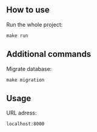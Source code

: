 ## How to use

Run the whole project:
```
make run
```

## Additional commands

Migrate database:
```
make migration
```
## Usage

URL adress:
```
localhost:8000
```
